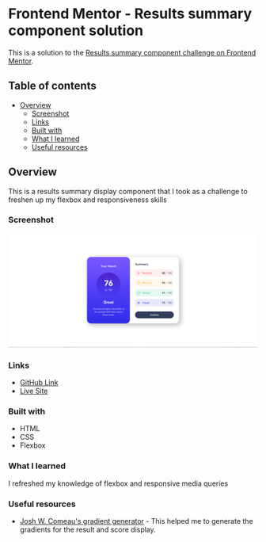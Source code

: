 # Frontend Mentor - Results summary component solution

This is a solution to the [Results summary component challenge on Frontend Mentor](https://www.frontendmentor.io/challenges/results-summary-component-CE_K6s0maV).

## Table of contents

- [Overview](#overview)
  - [Screenshot](#screenshot)
  - [Links](#links)
  - [Built with](#built-with)
  - [What I learned](#what-i-learned)
  - [Useful resources](#useful-resources)

## Overview

This is a results summary display component that I took as a challenge to freshen up my flexbox and responsiveness skills 

### Screenshot

![](./screenshot.png)

### Links

- [GitHub Link](https://github.com/major101x/results-summary/)
- [Live Site](https://major101x.github.io/results-summary/)

### Built with

- HTML
- CSS
- Flexbox

### What I learned

I refreshed my knowledge of flexbox and responsive media queries

### Useful resources

- [Josh W. Comeau's gradient generator](https://www.joshwcomeau.com/gradient-generator/) - This helped me to generate the gradients for the result and score display.
